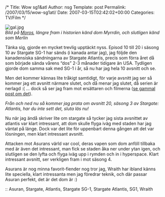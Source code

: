/*
 Title: Wow sg1&#038;atl
 Author: nsg
 Template: post
 Permalink: /2007/03/15/wow-sg1atl/
 Date: 2007-03-15T02:42:02+00:00
 Categories: TV/Film
*/
<div class="center">
  <img id="image355" src="http://cdn.junkpile.se/2007/03/gal.jpg" alt="gal.jpg" /><br /><em>Bild på <a href="http://en.wikipedia.org/wiki/Moros_(Stargate)">Moros</a>, längre fram i historien känd dom Myrrdin, och slutligen känd som Merlin</em>
</div>

Tänka sig, gjorde en mycket trevlig upptäckt nyss. Episod 10 till 20 i säsong 10 av Stargate SG-1 har sänds (i kanada antar jag), jag följde den kanadensiska sändningarna av Stargate Atlantis, precis som förra året då som började sända vårens &#8220;dos&#8221; 2-3 månader tidigare än USA. Tydligen gjorde dom samma sak med SG-1 i år, så nu har jag hela 10 avsnitt och se.

Men det kommer kännas lite tråkigt samtidigt, för varje avsnitt jag ser så kommer jag ett avsnitt närmare slutet, och då menar jag slutet, då serien är nerlagd :( &#8230; dock så ser jag fram mot ersättaren och filmerna ([se gammal post om det][1]).

*Från och ned nu så kommer jag prata om avsnitt 20, säsong 3 av Stargate: Atlantis, har du inte sett det, sluta läs nu!*

Nu när jag ändå skriver lite om stargate så tycker jag sista avsnittet av atlantis var klart intressant, att dom skulle flyga iväg med staden har jag väntat på länge. Dock var det lite för uppenbart denna gången att det var lösningen, men klart intressant avsnitt.

Attacken mot Asurans värld var cool, deras vapen som dom anföll tillbaka med är även det intressant, man fick se staden åka ner under ytan igen, och slutligen se den lyfta och flyga iväg upp i rymden och in i hyperspace. Klart intressant avsnitt, ser verkligen fram i mot säsong 4.

Asurans är nog minna favorit-fiender nog tror jag, Wraith har ibland känns lite speciella, klart intressanta men jag föredrar teknik, och där passar Asuran perfekt, det är det dom är :) 

:: Asuran, Stargate, Atlantis, Stargate SG-1, Stargate Atlantis, SG1, Wraith

<small></small>

 [1]: http://junkpile.se/~s/wp/2007/01/stargate-serie-nr-3-2-filmer/
